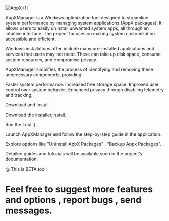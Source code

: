 ![AppX (1)](https://github.com/user-attachments/assets/8929f8ec-f65a-4aee-bb2f-e8ea1893449b)

AppXManager is a Windows optimization tool designed to streamline system performance by managing system applications (AppX packages). It allows users to easily uninstall unwanted system apps, all through an intuitive interface. The project focuses on making system customization accessible and efficient.



Windows installations often include many pre-installed applications and services that users may not need. These can take up disk space, consume system resources, and compromise privacy. 

AppXManager simplifies the process of identifying and removing these unnecessary components, providing:

Faster system performance.
Increased free storage space.
Improved user control over system behavior.
Enhanced privacy through disabling telemetry and tracking.


Download and Install

Download the installer,install.

Run the Tool :)

Launch AppXManager and follow the step-by-step guide in the application.

Explore options like "Uninstall AppX Packages" , "Backup Appx Packages".

Detailed guides and tutorials will be available soon in the project’s documentation.


@ This is BETA tool! 
# Feel free to suggest more features and options , report bugs , send messages.
